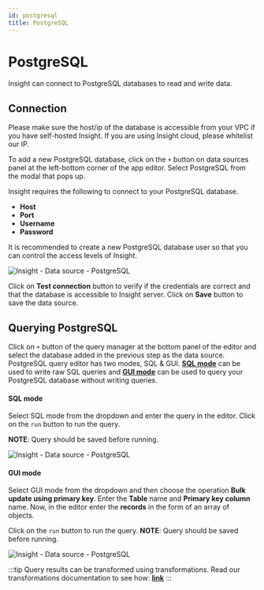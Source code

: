 ```yaml
---
id: postgresql
title: PostgreSQL
---
```


# PostgreSQL

Insight can connect to PostgreSQL databases to read and write data. 

## Connection

Please make sure the host/ip of the database is accessible from your VPC if you have self-hosted Insight. If you are using Insight cloud, please whitelist our IP.

To add a new PostgreSQL database, click on the `+` button on data sources panel at the left-bottom corner of the app editor. Select PostgreSQL from the modal that pops up.

Insight requires the following to connect to your PostgreSQL database.

- **Host**
- **Port**
- **Username**
- **Password**

It is recommended to create a new PostgreSQL database user so that you can control the access levels of Insight.

<div style={{textAlign: 'center'}}>

![Insight - Data source - PostgreSQL](/_images/insight2/datasource-reference/postgresql/pgconnect.png)

</div>

Click on **Test connection** button to verify if the credentials are correct and that the database is accessible to Insight server. Click on **Save** button to save the data source.

## Querying PostgreSQL

Click on `+` button of the query manager at the bottom panel of the editor and select the database added in the previous step as the data source. PostgreSQL query editor has two modes, SQL & GUI. **[SQL mode](/docs/data-sources/postgresql#sql-mode)** can be used to write raw SQL queries and **[GUI mode](/docs/data-sources/postgresql#gui-mode)** can be used to query your PostgreSQL database without writing queries.

#### SQL mode

Select SQL mode from the dropdown and enter the query in the editor. Click on the `run` button to run the query.

**NOTE**: Query should be saved before running.

<div style={{textAlign: 'center'}}>

![Insight - Data source - PostgreSQL](/_images/insight2/datasource-reference/postgresql/pg-sql.png)

</div>

#### GUI mode

Select GUI mode from the dropdown and then choose the operation **Bulk update using primary key**. Enter the **Table** name and **Primary key column** name. Now, in the editor enter the **records** in the form of an array of objects. 

Click on the `run` button to run the query. **NOTE**: Query should be saved before running.

<div style={{textAlign: 'center'}}>

![Insight - Data source - PostgreSQL](/_images/insight2/datasource-reference/postgresql/pg-gui.png)

</div>

:::tip
Query results can be transformed using transformations. Read our transformations documentation to see how: **[link](/docs/tutorial/transformations)**
:::
